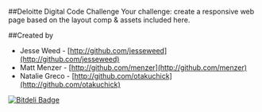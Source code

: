 ##Deloitte Digital Code Challenge
Your challenge: create a responsive web page based on the layout comp & assets included here.



##Created by

* Jesse Weed - [http://github.com/jesseweed](http://github.com/jesseweed)
* Matt Menzer - [http://github.com/menzer](http://github.com/menzer)
* Natalie Greco - [http://github.com/otakuchick](http://github.com/otakuchick)


[![Bitdeli Badge](https://d2weczhvl823v0.cloudfront.net/jesseweed/code-challenge/trend.png)](https://bitdeli.com/free "Bitdeli Badge")

